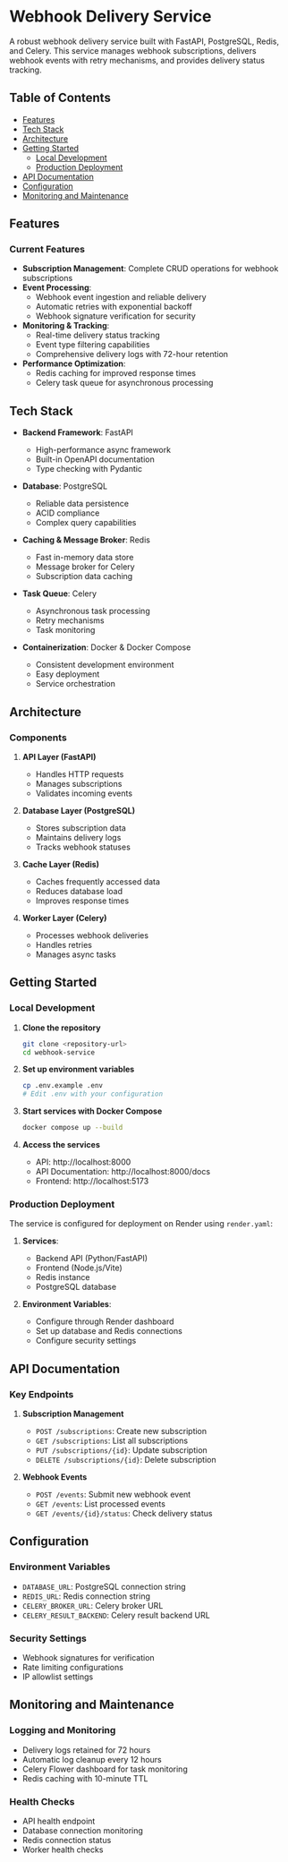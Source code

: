 # Webhook Delivery Service

A robust webhook delivery service built with FastAPI, PostgreSQL, Redis, and Celery. This service manages webhook subscriptions, delivers webhook events with retry mechanisms, and provides delivery status tracking.

## Table of Contents
- [Features](#features)
- [Tech Stack](#tech-stack)
- [Architecture](#architecture)
- [Getting Started](#getting-started)
  - [Local Development](#local-development)
  - [Production Deployment](#production-deployment)
- [API Documentation](#api-documentation)
- [Configuration](#configuration)
- [Monitoring and Maintenance](#monitoring-and-maintenance)

## Features

### Current Features
- **Subscription Management**: Complete CRUD operations for webhook subscriptions
- **Event Processing**:
  - Webhook event ingestion and reliable delivery
  - Automatic retries with exponential backoff
  - Webhook signature verification for security
- **Monitoring & Tracking**:
  - Real-time delivery status tracking
  - Event type filtering capabilities
  - Comprehensive delivery logs with 72-hour retention
- **Performance Optimization**:
  - Redis caching for improved response times
  - Celery task queue for asynchronous processing

## Tech Stack

- **Backend Framework**: FastAPI
  - High-performance async framework
  - Built-in OpenAPI documentation
  - Type checking with Pydantic

- **Database**: PostgreSQL
  - Reliable data persistence
  - ACID compliance
  - Complex query capabilities

- **Caching & Message Broker**: Redis
  - Fast in-memory data store
  - Message broker for Celery
  - Subscription data caching

- **Task Queue**: Celery
  - Asynchronous task processing
  - Retry mechanisms
  - Task monitoring

- **Containerization**: Docker & Docker Compose
  - Consistent development environment
  - Easy deployment
  - Service orchestration

## Architecture

### Components
1. **API Layer (FastAPI)**
   - Handles HTTP requests
   - Manages subscriptions
   - Validates incoming events

2. **Database Layer (PostgreSQL)**
   - Stores subscription data
   - Maintains delivery logs
   - Tracks webhook statuses

3. **Cache Layer (Redis)**
   - Caches frequently accessed data
   - Reduces database load
   - Improves response times

4. **Worker Layer (Celery)**
   - Processes webhook deliveries
   - Handles retries
   - Manages async tasks

## Getting Started

### Local Development

1. **Clone the repository**
   ```bash
   git clone <repository-url>
   cd webhook-service
   ```

2. **Set up environment variables**
   ```bash
   cp .env.example .env
   # Edit .env with your configuration
   ```

3. **Start services with Docker Compose**
   ```bash
   docker compose up --build
   ```

4. **Access the services**
   - API: http://localhost:8000
   - API Documentation: http://localhost:8000/docs
   - Frontend: http://localhost:5173

### Production Deployment

The service is configured for deployment on Render using `render.yaml`:

1. **Services**:
   - Backend API (Python/FastAPI)
   - Frontend (Node.js/Vite)
   - Redis instance
   - PostgreSQL database

2. **Environment Variables**:
   - Configure through Render dashboard
   - Set up database and Redis connections
   - Configure security settings

## API Documentation

### Key Endpoints

1. **Subscription Management**
   - `POST /subscriptions`: Create new subscription
   - `GET /subscriptions`: List all subscriptions
   - `PUT /subscriptions/{id}`: Update subscription
   - `DELETE /subscriptions/{id}`: Delete subscription

2. **Webhook Events**
   - `POST /events`: Submit new webhook event
   - `GET /events`: List processed events
   - `GET /events/{id}/status`: Check delivery status

## Configuration

### Environment Variables

- `DATABASE_URL`: PostgreSQL connection string
- `REDIS_URL`: Redis connection string
- `CELERY_BROKER_URL`: Celery broker URL
- `CELERY_RESULT_BACKEND`: Celery result backend URL

### Security Settings

- Webhook signatures for verification
- Rate limiting configurations
- IP allowlist settings

## Monitoring and Maintenance

### Logging and Monitoring
- Delivery logs retained for 72 hours
- Automatic log cleanup every 12 hours
- Celery Flower dashboard for task monitoring
- Redis caching with 10-minute TTL

### Health Checks
- API health endpoint
- Database connection monitoring
- Redis connection status
- Worker health checks